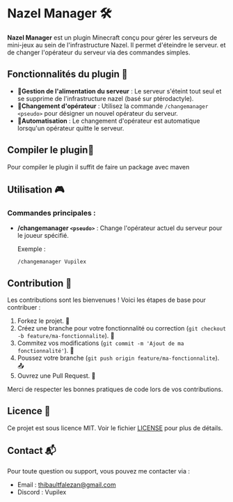 # Nazel Manager 🛠️

**Nazel Manager** est un plugin Minecraft conçu pour gérer les serveurs de mini-jeux au sein de l'infrastructure Nazel. Il permet d'éteindre le serveur.  et de changer l'opérateur du serveur via des commandes simples.

## Fonctionnalités du plugin 🔧
- **🔌Gestion de l'alimentation du serveur** : Le serveur s'éteint tout seul et se supprime de l'infrastructure nazel (basé sur ptérodactyle).
- **🔁Changement d'opérateur** : Utilisez la commande `/changemanager <pseudo>` pour désigner un nouvel opérateur du serveur.
- **🤖Automatisation** : Le changement d'opérateur est automatique lorsqu'un opérateur quitte le serveur.

## Compiler le plugin🤔
Pour compiler le plugin il suffit de faire un package avec maven

## Utilisation 🎮

### Commandes principales :

- **/changemanager `<pseudo>`** : Change l'opérateur actuel du serveur pour le joueur spécifié.
  
  Exemple :
  ```minecraft
  /changemanager Vupilex
  ```

## Contribution 🤝

Les contributions sont les bienvenues ! Voici les étapes de base pour contribuer :

1. Forkez le projet. 🍴
2. Créez une branche pour votre fonctionnalité ou correction (`git checkout -b feature/ma-fonctionnalite`). 🌿
3. Commitez vos modifications (`git commit -m 'Ajout de ma fonctionnalité'`). 💬
4. Poussez votre branche (`git push origin feature/ma-fonctionnalite`). 📤
5. Ouvrez une Pull Request. 🔄

Merci de respecter les bonnes pratiques de code lors de vos contributions.

## Licence 📄

Ce projet est sous licence MIT. Voir le fichier [LICENSE](./LICENSE) pour plus de détails.

## Contact 📬

Pour toute question ou support, vous pouvez me contacter via :

- Email : thibaultfalezan@gmail.com
- Discord : Vupilex
